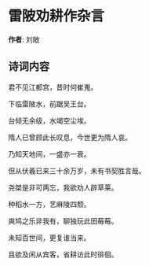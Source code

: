 # 雷陂劝耕作杂言

**作者**: 刘敞

## 诗词内容

君不见江都宫，昔时何崔嵬。

下临雷陂水，前踞吴王台。

台倾无余级，水竭空尘埃。

隋人已曾顾此长叹息，今世更为隋人哀。

乃知天地间，一盛亦一衰。

但从伏羲已来三十余万岁，未有书契胜言哉。

尧桀是非可两忘，我欲劝人辟草莱。

种稻水一方，艺麻陵四颓。

爽鸠之乐非我有，聊独玩此田莓莓。

未知百世间，更复谁当来。

且欲及闲从宾客，省耕访此时徘徊。

